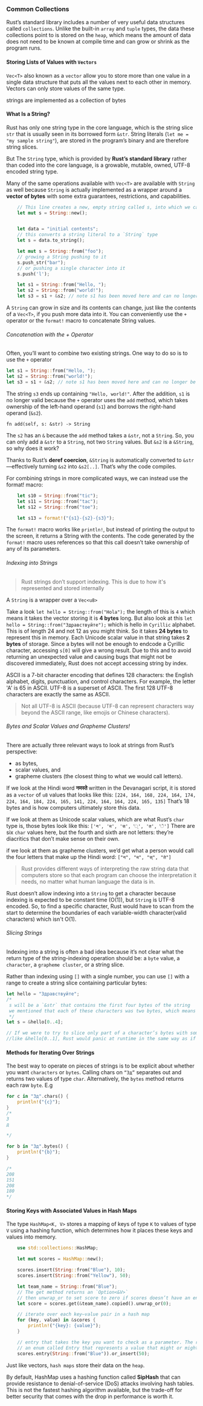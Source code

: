 
### Common Collections

Rust’s standard library includes a number of very useful data structures called `collections`.
Unlike the built-in `array` and `tuple` types, the data these collections point to is stored on the `heap`, which means the amount of data does not need to be known at compile time and can grow or shrink as the program runs.

#### Storing Lists of Values with `Vectors`

`Vec<T>` also known as a `vector` allow you to store more than one value in a single data structure that puts all the values next to each other in memory. Vectors can only store values of the same type.

strings are implemented as a collection of bytes

#### What Is a String?

Rust has only one string type in the core language, which is the string slice `str` that is usually seen in its borrowed form `&str`. String literals (`let me = "my sample string"`), are stored in the program’s binary and are therefore string slices.

But The `String` type, which is provided by **Rust’s standard library** rather than coded into the core language, is a growable, mutable, owned, UTF-8 encoded string type. 


Many of the same operations available with `Vec<T>` are available with `String` as well because `String` is actually implemented as a wrapper around a **vector of bytes** with some extra guarantees, restrictions, and capabilities. 

```rust
    // This line creates a new, empty string called s, into which we can then load data
    let mut s = String::new();


    let data = "initial contents";
    // this converts a string literal to a `String` type
    let s = data.to_string();

    let mut s = String::from("foo");
    // growing a String pushing to it
    s.push_str("bar");
    // or pushing a single character into it
    s.push('l');

    let s1 = String::from("Hello, ");
    let s2 = String::from("world!");
    let s3 = s1 + &s2; // note s1 has been moved here and can no longer be used

```


A `String` can grow in size and its contents can change, just like the contents of a `Vec<T>`, if you push more data into it.
You can conveniently use the `+` operator or the `format!` macro to concatenate String values.

###### Concatenation with the + Operator 
Often, you’ll want to combine two existing strings. One way to do so is to use the `+` operator

```rust
let s1 = String::from("Hello, ");
let s2 = String::from("world!");
let s3 = s1 + &s2; // note s1 has been moved here and can no longer be used
```

The string `s3` ends up containing `"Hello, world!"`. After the addition, `s1` is no longer valid because the `+` operator uses the `add` method, which takes ownership of the left-hand operand (`s1`) and borrows the right-hand operand (`&s2`).

`fn add(self, s: &str) -> String `

The `s2` has an `&` because the `add` method takes a `&str`, not a `String`. So, you can only add a `&str` to a `String`, not two `String` values. But `&s2` is a `&String`, so why does it work?

Thanks to Rust’s **deref coercion**, `&String` is automatically converted to `&str`—effectively turning `&s2` into `&s2[..]`. That’s why the code compiles.

For combining strings in more complicated ways, we can instead use the format! macro:

```rust
    let s10 = String::from("tic");
    let s11 = String::from("tac");
    let s12 = String::from("toe");

    let s13 = format!("{s1}-{s2}-{s3}");
```
The `format!` macro works like `println!`, but instead of printing the output to the screen, it returns a String with the contents.
The code generated by the `format!` macro uses references so that this call doesn’t take ownership of any of its parameters.


###### Indexing into Strings

> Rust strings don’t support indexing. This is due to how it's represented and stored internally 

A `String` is a wrapper over a `Vec<u8>`

Take a look `let hello = String::from("Hola");` the length of this is `4` which means it takes the vector storing it is 
**4 bytes** long.
But also look at this `let hello = String::from("Здравствуйте");` which is hello in `Cyrillic` alphabet. This is of 
length 24 and not 12 as you might think. So it takes **24 bytes** to represent this in memory. Each Unicode scalar value in that string takes **2 bytes** of storage. Since a bytes will not be enough to endcode a Cyrillic character, accessing `s[0]` will give a wrong result. Due to this and to avoid returning an unexpected value and causing bugs that might not be discovered immediately, Rust does not accept accessing string by index.

ASCII is a 7-bit character encoding that defines 128 characters: the English alphabet, digits, punctuation, and control characters. For example, the letter 'A' is 65 in ASCII.
UTF-8 is a superset of ASCII. The first 128 UTF-8 characters are exactly the same as ASCII.

> Not all UTF-8 is ASCII (because UTF-8 can represent characters way beyond the ASCII range, like emojis or Chinese characters).

###### Bytes and Scalar Values and Grapheme Clusters!

There are actually three relevant ways to look at strings from Rust’s perspective: 
- as bytes, 
- scalar values, and 
- grapheme clusters (the closest thing to what we would call letters).

If we look at the Hindi word **नमस्ते** written in the Devanagari script, it is stored as a `vector` of `u8` values that looks like this:
`[224, 164, 168, 224, 164, 174, 224, 164, 184, 224, 165, 141, 224, 164, 164, 224, 165, 135]` 
That’s 18 bytes and is how computers ultimately store this data.

If we look at them as Unicode scalar values, which are what Rust’s `char` type is, those bytes look like this:
`['न', 'म', 'स', '्', 'त', 'े']`
There are six `char` values here, but the fourth and sixth are not letters: they’re diacritics that don’t make sense on their own. 

if we look at them as grapheme clusters, we’d get what a person would call the four letters that make up the Hindi word:
`["न", "म", "स्", "ते"]`

> Rust provides different ways of interpreting the raw string data that computers store so that each program can choose the interpretation it needs, no matter what human language the data is in.

Rust doesn’t allow indexing into a `String` to get a character because indexing is expected to be constant time (O(1)), but `String` is UTF-8 encoded. So, to find a specific character, Rust would have to scan from the start to  determine the boundaries of each variable-width character(valid characters) which isn't O(1).

###### Slicing Strings
Indexing into a string is often a bad idea because it’s not clear what the return type of the string-indexing operation should be: a `byte` value, a `character`, a `grapheme cluster`, or a string slice.

Rather than indexing using `[]` with a single number, you can use `[]` with a range to create a string slice containing particular bytes:

```rust
let hello = "Здравствуйте";
/*
 s will be a `&str` that contains the first four bytes of the string
 we mentioned that each of these characters was two bytes, which means `s` will be Зд.
 */
let s = &hello[0..4];

// If we were to try to slice only part of a character’s bytes with something 
//like &hello[0..1], Rust would panic at runtime in the same way as if an invalid index were accessed in a vector:
```
#### Methods for Iterating Over Strings

The best way to operate on pieces of strings is to be explicit about whether you want `characters` or `bytes`.
Calling chars on `“Зд”` separates out and returns two values of type `char`. 
Alternatively, the `bytes` method returns each raw `byte`. E.g

```rust
for c in "Зд".chars() {
    println!("{c}");
}
/*
З
д

*/

for b in "Зд".bytes() {
    println!("{b}");
}

/*
208
151
208
180
*/

```

#### Storing Keys with Associated Values in Hash Maps
The type `HashMap<K, V>` stores a mapping of keys of type `K` to values of type `V` using a hashing function, which determines how it places these keys and values into memory. 

```rust
    use std::collections::HashMap;

    let mut scores = HashMap::new();

    scores.insert(String::from("Blue"), 10);
    scores.insert(String::from("Yellow"), 50);

    let team_name = String::from("Blue");
    // The get method returns an `Option<&V>`
    // then unwrap_or to set score to zero if scores doesn’t have an entry for the key.
    let score = scores.get(&team_name).copied().unwrap_or(0);

    // iterate over each key–value pair in a hash map
    for (key, value) in &scores {
        println!("{key}: {value}");
    }

    // entry that takes the key you want to check as a parameter. The return value of the entry method is 
    // an enum called Entry that represents a value that might or might not exist.
    scores.entry(String::from("Blue")).or_insert(50);
```

Just like vectors, `hash maps` store their data on the `heap`.


By default, HashMap uses a hashing function called **SipHash** that can provide resistance to denial-of-service (DoS) attacks involving hash tables. This is not the fastest hashing algorithm available, but the trade-off for better security that comes with the drop in performance is worth it.



